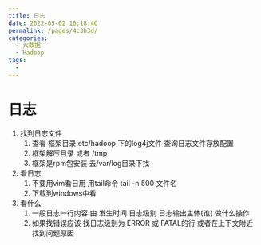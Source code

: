 ```yaml
---
title: 日志
date: 2022-05-02 16:18:40
permalink: /pages/4c3b3d/
categories:
  - 大数据
  - Hadoop
tags:
  - 
---
```

# 日志

1. 找到日志文件
   1. 查看 框架目录 etc/hadoop 下的log4j文件 查询日志文件存放配置
   2. 框架解压目录 或者 /tmp
   3. 框架是rpm包安装 去/var/log目录下找
2. 看日志
   1. 不要用vim看日用  用tail命令  tail -n 500 文件名  
   2. 下载到windows中看
3. 看什么
   1. 一般日志一行内容 由 发生时间 日志级别 日志输出主体(谁) 做什么操作
   2. 如果找错误应该 找日志级别为 ERROR 或 FATAL的行  或者在上下文附近 找到问题原因



